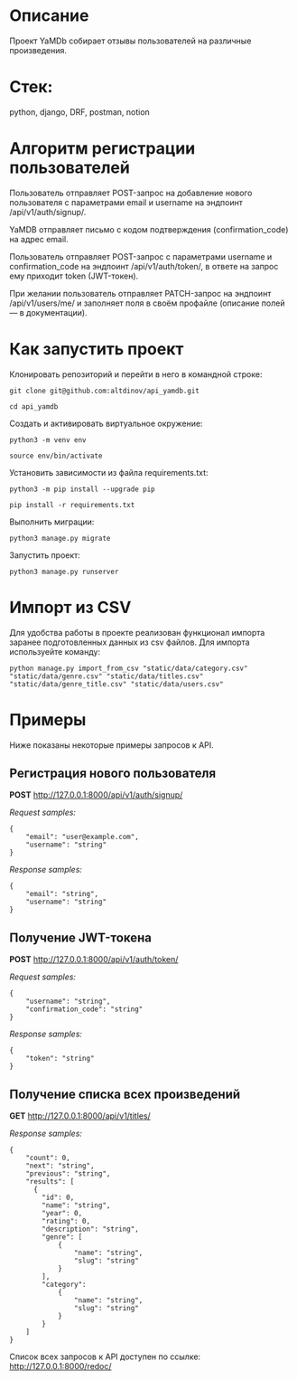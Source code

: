 # Описание
Проект YaMDb собирает отзывы пользователей на различные произведения.

# Стек:
python, django, DRF, postman, notion

# Алгоритм регистрации пользователей
Пользователь отправляет POST-запрос на добавление нового пользователя с параметрами email и username на эндпоинт /api/v1/auth/signup/.

YaMDB отправляет письмо с кодом подтверждения (confirmation_code) на адрес email.

Пользователь отправляет POST-запрос с параметрами username и confirmation_code на эндпоинт /api/v1/auth/token/, в ответе на запрос ему приходит token (JWT-токен).

При желании пользователь отправляет PATCH-запрос на эндпоинт /api/v1/users/me/ и заполняет поля в своём профайле (описание полей — в документации).


# Как запустить проект
Клонировать репозиторий и перейти в него в командной строке:
```
git clone git@github.com:altdinov/api_yamdb.git
```

```
cd api_yamdb
```

Cоздать и активировать виртуальное окружение:

```
python3 -m venv env
```

```
source env/bin/activate
```

Установить зависимости из файла requirements.txt:

```
python3 -m pip install --upgrade pip
```

```
pip install -r requirements.txt
```

Выполнить миграции:

```
python3 manage.py migrate
```

Запустить проект:

```
python3 manage.py runserver
```

# Импорт из CSV
Для удобства работы в проекте реализован функционал импорта заранее подготовленных данных из csv файлов.
Для импорта используейте команду:

```
python manage.py import_from_csv "static/data/category.csv" "static/data/genre.csv" "static/data/titles.csv" "static/data/genre_title.csv" "static/data/users.csv"
```

# Примеры
Ниже показаны некоторые примеры запросов к API.

## Регистрация нового пользователя
**POST**  http://127.0.0.1:8000/api/v1/auth/signup/

_Request samples:_
```
{
    "email": "user@example.com",
    "username": "string"
}
```

_Response samples:_
```
{
    "email": "string",
    "username": "string"
}
```

## Получение JWT-токена
**POST**  http://127.0.0.1:8000/api/v1/auth/token/

_Request samples:_
```
{
    "username": "string",
    "confirmation_code": "string"
}
```

_Response samples:_
```
{
    "token": "string"
}
```

## Получение списка всех произведений
**GET**  http://127.0.0.1:8000/api/v1/titles/

_Response samples:_
```
{
    "count": 0,
    "next": "string",
    "previous": "string",
    "results": [
      {
        "id": 0,
        "name": "string",
        "year": 0,
        "rating": 0,
        "description": "string",
        "genre": [
            {
                "name": "string",
                "slug": "string"
            }
        ],
        "category": 
            {
                "name": "string",
                "slug": "string"
            }
        }
    ]
}
```

Список всех запросов к API доступен по ссылке: http://127.0.0.1:8000/redoc/
